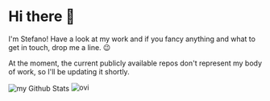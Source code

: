 # Hi there 👋

I'm Stefano! Have a look at my work and if you fancy anything and what to get in touch, drop me a line. 😉

At the moment, the current publicly available repos don't represent my body of work, so I'll be updating it shortly.

<img align="center" src="https://github-readme-stats.vercel.app/api?username=zcehtro&include_all_commits=true&count_private=true&show_icons=true&line_height=25&custom_title=Zcehtro's GitHub Stats" alt="my Github Stats"/>

<img src="https://github-readme-stats.vercel.app/api/top-langs?username=zcehtro&show_icons=true&locale=en&layout=compact" alt="ovi" />

<!--
**Zcehtro/Zcehtro** is a ✨ _special_ ✨ repository because its `README.md` (this file) appears on your GitHub profile.

Here are some ideas to get you started:

- 🔭 I’m currently working on ...
- 🌱 I’m currently learning ...
- 👯 I’m looking to collaborate on ...
- 🤔 I’m looking for help with ...
- 💬 Ask me about ...
- 📫 How to reach me: ...
- ⚡ Fun fact: ...
-->

